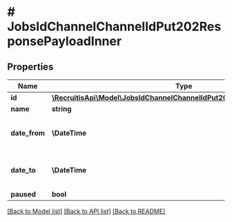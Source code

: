 # # JobsIdChannelChannelIdPut202ResponsePayloadInner

## Properties

Name | Type | Description | Notes
------------ | ------------- | ------------- | -------------
**id** | [**\RecruitisApi\Model\JobsIdChannelChannelIdPut202ResponsePayloadInnerId**](JobsIdChannelChannelIdPut202ResponsePayloadInnerId.md) |  | [optional]
**name** | **string** |  | [optional]
**date_from** | **\DateTime** | Formát YYYY-mm-dd HH:mm:ss | [optional]
**date_to** | **\DateTime** | Formát YYYY-mm-dd HH:mm:ss | [optional]
**paused** | **bool** |  | [optional]

[[Back to Model list]](../../README.md#models) [[Back to API list]](../../README.md#endpoints) [[Back to README]](../../README.md)
